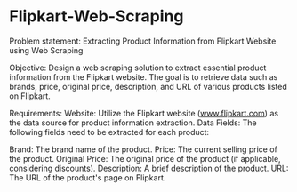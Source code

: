 # Flipkart-Web-Scraping
Problem statement:
Extracting Product Information from Flipkart Website using Web Scraping

Objective:
Design a web scraping solution to extract essential product information from the Flipkart website. The goal is to retrieve data such as brands, price, original price, description, and URL of various products listed on Flipkart.

Requirements:
Website: Utilize the Flipkart website (www.flipkart.com) as the data source for product information extraction. Data Fields: The following fields need to be extracted for each product:

Brand: The brand name of the product.
Price: The current selling price of the product.
Original Price: The original price of the product (if applicable, considering discounts).
Description: A brief description of the product.
URL: The URL of the product's page on Flipkart.
